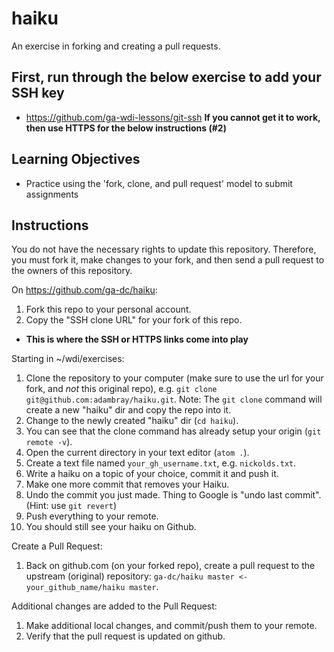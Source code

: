 # haiku
An exercise in forking and creating a pull requests.

## First, run through the below exercise to add your SSH key
- https://github.com/ga-wdi-lessons/git-ssh
**If you cannot get it to work, then use HTTPS for the below instructions (#2)**

## Learning Objectives
- Practice using the 'fork, clone, and pull request' model to submit assignments

## Instructions
You do not have the necessary rights to update this repository.  Therefore, you must fork it, make changes to your fork, and then send a pull request to the owners of this repository.

On https://github.com/ga-dc/haiku:

1. Fork this repo to your personal account.
2. Copy the "SSH clone URL" for your fork of this repo.
* **This is where the SSH or HTTPS links come into play**

Starting in ~/wdi/exercises:

1. Clone the repository to your computer (make sure to use the url for your fork, and *not* this original repo), e.g. `git clone git@github.com:adambray/haiku.git`.  Note: The `git clone` command will create a new "haiku" dir and copy the repo into it.
2. Change to the newly created "haiku" dir (`cd haiku`).
3. You can see that the clone command has already setup your origin (`git remote -v`).
4. Open the current directory in your text editor (`atom .`).
5. Create a text file named `your_gh_username.txt`, e.g. `nickolds.txt`.
6. Write a haiku on a topic of your choice, commit it and push it.
7. Make one more commit that removes your Haiku. 
8. Undo the commit you just made. Thing to Google is "undo last commit". (Hint: use `git revert`)
9. Push everything to your remote.
10. You should still see your haiku on Github.

Create a Pull Request:

1. Back on github.com (on your forked repo), create a pull request to the upstream (original) repository: `ga-dc/haiku master <- your_github_name/haiku master`.

Additional changes are added to the Pull Request:

1. Make additional local changes, and commit/push them to your remote.
2. Verify that the pull request is updated on github.
